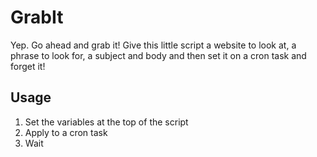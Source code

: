 # GrabIt

Yep. Go ahead and grab it! Give this little script a website to look at, a
phrase to look for, a subject and body and then set it on a cron task and forget
it!

## Usage

1. Set the variables at the top of the script
2. Apply to a cron task
3. Wait

